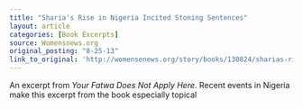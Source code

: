 ```yaml
---
title: "Sharia's Rise in Nigeria Incited Stoning Sentences"
layout: article
categories: [Book Excerpts]
source: Womensnews.org
original_posting: "8-25-13"
link_to_original: 'http://womensenews.org/story/books/130824/sharias-rise-in-nigeria-incited-stoning-sentences#.UhrNiHbD_VI'
---
```

An excerpt from _Your Fatwa Does Not Apply Here_. Recent events in Nigeria make this excerpt from the book especially topical